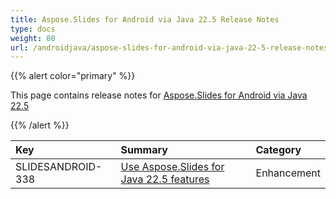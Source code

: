 ```yaml
---
title: Aspose.Slides for Android via Java 22.5 Release Notes
type: docs
weight: 80
url: /androidjava/aspose-slides-for-android-via-java-22-5-release-notes/
---
```


{{% alert color="primary" %}} 

This page contains release notes for [Aspose.Slides for Android via Java 22.5](https://releases.aspose.com/java/repo/com/aspose/aspose-slides/22.5/)

{{% /alert %}} 

|**Key**|**Summary**|**Category**|
| :- | :- | :- |
|SLIDESANDROID-338|[Use Aspose.Slides for Java 22.5 features](/slides/java/aspose-slides-for-java-22-5-release-notes/)|Enhancement|

